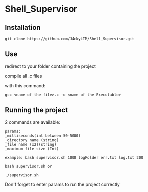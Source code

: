 # Shell_Supervisor

## Installation
```
git clone https://github.com/J4ckyLIM/Shell_Supervisor.git
```
## Use

redirect to your folder containing the project

compile all .c files

with this command: 
```
gcc <name of the file>.c -o <name of the Executable>
```

## Running the project

2 commands are available:
```
params: 
_milliseconds(int between 50-5000) 
_directory name (string)
_file name (x2)(string)
_maximum file size (Int)

example: bash supervisor.sh 1000 logFolder err.txt log.txt 200

bash supervisor.sh or

./supervisor.sh
```


Don'f forget to enter params to run the project correctly
